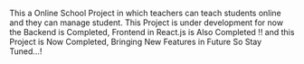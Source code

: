 This a Online School Project in which teachers can teach students online and they can manage student. This Project is under development for now the Backend is Completed, Frontend in React.js is Also Completed !! and this Project is Now Completed, Bringing New Features in Future So Stay Tuned...!
